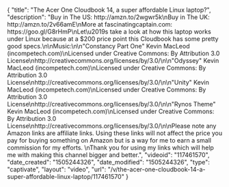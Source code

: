 {
    "title": "The Acer One Cloudbook 14, a super affordable Linux laptop?",
    "description": "Buy in The US: http:\/\/amzn.to\/2wgwr5k\nBuy in The UK: http:\/\/amzn.to\/2v66amE\nMore at fascinatingcaptain.com: https:\/\/goo.gl\/G8rHmP\nLet\u2019s take a look at how this laptop works under Linux because at a $200 price point this Cloudbook has some pretty good specs.\n\nMusic:\n\n\"Constancy Part One\" Kevin MacLeod (incompetech.com)\nLicensed under Creative Commons: By Attribution 3.0 License\nhttp:\/\/creativecommons.org\/licenses\/by\/3.0\/\n\n\"Odyssey\" Kevin MacLeod (incompetech.com)\nLicensed under Creative Commons: By Attribution 3.0 License\nhttp:\/\/creativecommons.org\/licenses\/by\/3.0\/\n\n\"Unity\" Kevin MacLeod (incompetech.com)\nLicensed under Creative Commons: By Attribution 3.0 License\nhttp:\/\/creativecommons.org\/licenses\/by\/3.0\/\n\n\"Rynos Theme\" Kevin MacLeod (incompetech.com)\nLicensed under Creative Commons: By Attribution 3.0 License\nhttp:\/\/creativecommons.org\/licenses\/by\/3.0\/\n\nPlease note any Amazon links are affiliate links. Using these links will not affect the price you pay for buying something on Amazon but is a way for me to earn a small commission for my efforts. \nThank you for using my links which will help me with making this channel bigger and better.",
    "videoid": "117461570",
    "date_created": "1505244326",
    "date_modified": "1505244326",
    "type": "captivate",
    "layout": "video",
    "url": "\/v\/the-acer-one-cloudbook-14-a-super-affordable-linux-laptop\/117461570"
}